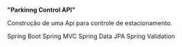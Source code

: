 **"Parkinng Control API"**

Construção de uma Api para controle de estacionamento.


Spring Boot
Spring MVC
Spring Data JPA
Spring Validation 
 